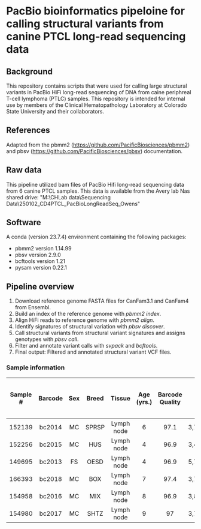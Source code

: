# PacBio bioinformatics pipeloine for calling structural variants from canine PTCL long-read sequencing data
## Background
This repository contains scripts that were used for calling large structural variants in PacBio HiFi long-read sequencing of DNA from caine periphreal T-cell lymphoma (PTLC) samples. This repository is intended for internal use by members of the Clinical Hematopathology Laboratory at Colorado State University and their collaborators. 
## References
Adapted from the pbmm2 (https://github.com/PacificBiosciences/pbmm2) and pbsv (https://github.com/PacificBiosciences/pbsv) documentation.
## Raw data
This pipeline utilized bam files of PacBio Hifi long-read sequencing data from 6 canine PTCL samples. This data is available from the Avery lab Nas shared drive:
"M:\CHLab data\Sequencing Data\250102_CD4PTCL_PacBioLongReadSeq_Owens"
## Software
A conda (version 23.7.4) environment containing the following packages:
* pbmm2 version 1.14.99
* pbsv version 2.9.0
* bcftools version 1.21
* pysam version 0.22.1
## Pipeline overview
1. Download reference genome FASTA files for CanFam3.1 and CanFam4 from Ensembl.
2. Build an index of the reference genome with *pbmm2 index*.
3. Align HiFi reads to reference genome with *pbmm2 align*.
4. Identify signatures of structural variation with *pbsv discover*.
5. Call structural variants from structural variant signatures and assigns genotypes with *pbsv call*.
6. Filter and annotate variant calls with *svpack* and *bcftools*.
7. Final output: Filtered and annotated structural variant VCF files.
### Sample information
| **Sample #**| **Barcode** | **Sex**| **Breed** | **Tissue** | **Age (yrs.)**| **Barcode Quality**| **HiFi Reads** | **HiFi Yield (GB)**| **HiFi Read Length (mean, bp)** | **HiFi Read Quality (median, QV)**|
|:-----------:|:-----------:|:------:|:---------:|:----------:|:-------------:|:------------------:|:--------------:|:------------------:|:-------------------------------:|:---------------------------------:|
| 152139      | bc2014      | MC     | SPRSP     | Lymph node | 6             | 97.1               | 3,735,101      | 28.0               | 7,507                           | Q37                               |
| 152256      | bc2015      | MC     | HUS       | Lymph node | 4             | 96.9               | 3,474,221      | 23.1               | 6,660                           | Q38                               |
| 149695      | bc2013      | FS     | OESD      | Lymph node | 4             | 96.9               | 5,733,070      | 32.2               | 5,614                           | Q40                               |
| 166393      | bc2018      | MC     | BOX       | Lymph node | 7             | 97.4               | 3,766,001      | 25.0               | 6,639                           | Q39                               |
| 154958      | bc2016      | MC     | MIX       | Lymph node | 8             | 96.9               | 3,833,417      | 26.8               | 6,989                           | Q37                               |
| 154980      | bc2017      | MC     | SHTZ      | Lymph node | 9             | 97                 | 3,715,223      | 28.0               | 7,553                           | Q37                               |
